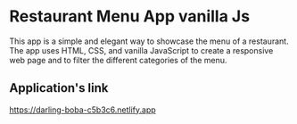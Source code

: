 # Restaurant Menu App vanilla Js

This app is a simple and elegant way to showcase the menu of a restaurant. The app uses HTML, CSS, and vanilla JavaScript to create a responsive web page and to filter the different categories of the menu.

## Application's link

https://darling-boba-c5b3c6.netlify.app
